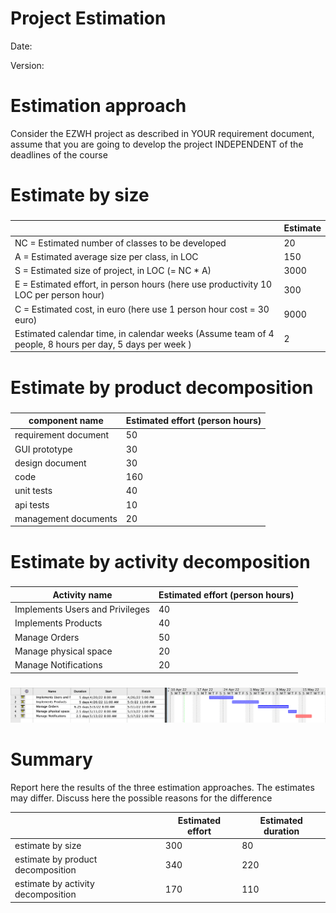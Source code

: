# Project Estimation  
Date:

Version:


# Estimation approach
Consider the EZWH  project as described in YOUR requirement document, assume that you are going to develop the project INDEPENDENT of the deadlines of the course
# Estimate by size
### 
|             | Estimate                        |             
| ----------- | ------------------------------- |  
| NC =  Estimated number of classes to be developed   |  20                           |             
|  A = Estimated average size per class, in LOC       | 150                           | 
| S = Estimated size of project, in LOC (= NC * A) | 3000 |
| E = Estimated effort, in person hours (here use productivity 10 LOC per person hour)  | 300                                     |   
| C = Estimated cost, in euro (here use 1 person hour cost = 30 euro) | 9000 | 
| Estimated calendar time, in calendar weeks (Assume team of 4 people, 8 hours per day, 5 days per week ) |   2                 |               

# Estimate by product decomposition
### 
|         component name    | Estimated effort (person hours)   |             
| ----------- | ------------------------------- | 
|requirement document    | 50 |
| GUI prototype | 30 |
|design document | 30 |
|code | 160 |
| unit tests | 40 |
| api tests | 10 |
| management documents  | 20 |



# Estimate by activity decomposition
### 
|         Activity name    | Estimated effort (person hours)   |             
| ----------- | ------------------------------- | 
| Implements Users and Privileges | 40 |
| Implements Products | 40 |
| Manage Orders | 50 |
| Manage physical space | 20 |
| Manage Notifications | 20 | 
###
![](images/GANTTscreen.png)

# Summary

Report here the results of the three estimation approaches. The  estimates may differ. Discuss here the possible reasons for the difference

|             | Estimated effort                        |   Estimated duration |          
| ----------- | ------------------------------- | ---------------|
| estimate by size | 300 | 80
| estimate by product decomposition | 340 | 220
| estimate by activity decomposition | 170 | 110





